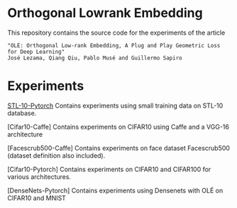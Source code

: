 # Orthogonal Lowrank Embedding

This repository contains the source code for the experiments of the article

    "OLÉ: Orthogonal Low-rank Embedding, A Plug and Play Geometric Loss for Deep Learning" 
    José Lezama, Qiang Qiu, Pablo Musé and Guillermo Sapiro

# Experiments


[STL-10-Pytorch](stl10)  Contains experiments using small training data on STL-10 database.

[Cifar10-Caffe] Contains experiments on CIFAR10 using Caffe and a VGG-16 architecture

[Facescrub500-Caffe] Contains experiments on face dataset Facescrub500 (dataset definition also included).

[Cifar10-Pytorch] Contains experiments on CIFAR10 and CIFAR100 for various architectures.

[DenseNets-Pytorch] Contains experiments using Densenets with OLÉ on CIFAR10 and MNIST

